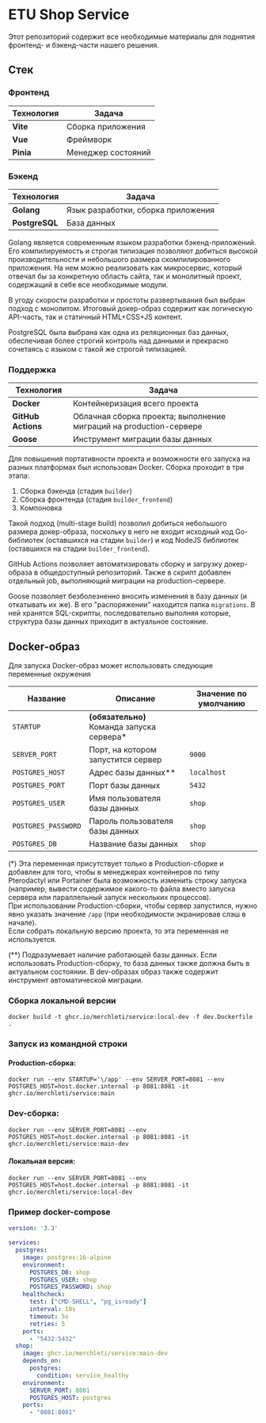 # ETU Shop Service

Этот репозиторий содержит все необходимые материалы для поднятия фронтенд- и бэкенд-части нашего решения.

## Стек

### Фронтенд

| Технология | Задача             |
|------------|--------------------|
| **Vite**   | Сборка приложения  |
| **Vue**    | Фреймворк          |
| **Pinia**  | Менеджер состояний |

### Бэкенд

| Технология     | Задача                                     |
|----------------|--------------------------------------------|
| **Golang**     | Язык разработки, сборка приложения         |
| **PostgreSQL** | База данных                                |

Golang является современным языком разработки бэкенд-приложений. Его компилируемость и строгая типизация позволяют добиться высокой производительности и небольшого размера скомпилированного приложения. На нем можно реализовать как микросервис, который отвечал бы за конкретную область сайта, так и монолитный проект, содержащий в себе все необходимые модули.

В угоду скорости разработки и простоты развертывания был выбран подход с монолитом. Итоговый докер-образ содержит как логическую API-часть, так и статичный HTML+CSS+JS контент.

PostgreSQL была выбрана как одна из реляционных баз данных, обеспечивая более строгий контроль над данными и прекрасно сочетаясь с языком с такой же строгой типизацией.

### Поддержка

| Технология         | Задача                                                       |
|--------------------|--------------------------------------------------------------|
| **Docker**         | Контейнеризация всего проекта                                |
| **GitHub Actions** | Облачная сборка проекта; выполнение миграций на production-сервере |
| **Goose**          | Инструмент миграции базы данных                              |

Для повышения портативности проекта и возможности его запуска на разных платформах был использован Docker. Сборка проходит в три этапа:
1. Сборка бэкенда (стадия `builder`)
2. Сборка фронтенда (стадия `builder_frontend`)
3. Компоновка

Такой подход (multi-stage build) позволил добиться небольшого размера докер-образа, поскольку в него не входит исходный код Go-библиотек (оставшихся на стадии `builder`) и код NodeJS библиотек (оставшихся на стадии `builder_frontend`).

GitHub Actions позволяет автоматизировать сборку и загрузку докер-образа в общедоступный репозиторий. Также в скрипт добавлен отдельный job, выполняющий миграции на production-сервере.

Goose позволяет безболезненно вносить изменения в базу данных (и откатывать их же). В его "распоряжении" находится папка `migrations`. В ней хранятся SQL-скрипты, последовательно выполняя которые, структура базы данных приходит в актуальное состояние.

## Docker-образ

Для запуска Docker-образ может использовать следующие переменные окружения

| Название            | Описание                                   | Значение по умолчанию |
|---------------------|--------------------------------------------|-----------------------|
| `STARTUP`           | **(обязательно)** Команда запуска сервера* |                       |
| `SERVER_PORT`       | Порт, на котором запустится сервер         | `9000`                |
| `POSTGRES_HOST`     | Адрес базы данных**                        | `localhost`           |
| `POSTGRES_PORT`     | Порт базы данных                           | `5432`                |
| `POSTGRES_USER`     | Имя пользователя базы данных               | `shop`                |
| `POSTGRES_PASSWORD` | Пароль пользователя базы данных            | `shop`                |
| `POSTGRES_DB`       | Название базы данных                       | `shop`                |

(*) Эта переменная присутствует только в Production-сборке и добавлен для того, чтобы в менеджерах контейнеров по типу Pterodactyl или Portainer была возможность изменить строку запуска (например, вывести содержимое какого-то файла вместо запуска сервера или параллельный запуск нескольких процессов).\
При использовании Production-сборки, чтобы сервер запустился, нужно явно указать значение `/app` (при необходимости экранировав слэш в начале).\
Если собрать локальную версию проекта, то эта переменная не используется.

(**) Подразумевает наличие работающей базы данных. Если использовать Production-сборку, то база данных также должна быть в актуальном состоянии. В dev-образах образ также содержит инструмент автоматической миграции.

### Сборка локальной версии
```shell
docker build -t ghcr.io/merchleti/service:local-dev -f dev.Dockerfile .
```

### Запуск из командной строки

#### Production-сборка:
```shell
docker run --env STARTUP='\/app' --env SERVER_PORT=8081 --env POSTGRES_HOST=host.docker.internal -p 8081:8081 -it ghcr.io/merchleti/service:main
```

### Dev-сборка:
```shell
docker run --env SERVER_PORT=8081 --env POSTGRES_HOST=host.docker.internal -p 8081:8081 -it ghcr.io/merchleti/service:main-dev
```

#### Локальная версия:
```shell
docker run --env SERVER_PORT=8081 --env POSTGRES_HOST=host.docker.internal -p 8081:8081 -it ghcr.io/merchleti/service:local-dev
```

### Пример docker-compose
```yaml
version: '3.3'

services:
  postgres:
    image: postgres:16-alpine
    environment:
      POSTGRES_DB: shop
      POSTGRES_USER: shop
      POSTGRES_PASSWORD: shop
    healthcheck:
      test: ["CMD-SHELL", "pg_isready"]
      interval: 10s
      timeout: 5s
      retries: 5
    ports:
      - "5432:5432"
  shop:
    image: ghcr.io/merchleti/service:main-dev
    depends_on:
      postgres:
        condition: service_healthy
    environment:
      SERVER_PORT: 8081
      POSTGRES_HOST: postgres
    ports:
      - "8081:8081"
```
